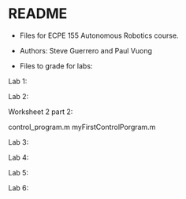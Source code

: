 # README #

* Files for ECPE 155 Autonomous Robotics course.
* Authors: Steve Guerrero and Paul Vuong

* Files to grade for labs:

Lab 1:
	
	
Lab 2:


Worksheet 2 part 2:

control_program.m
myFirstControlPorgram.m
	
	
Lab 3:
	
	
Lab 4:
	
	
Lab 5:
	
	
Lab 6:
	
	